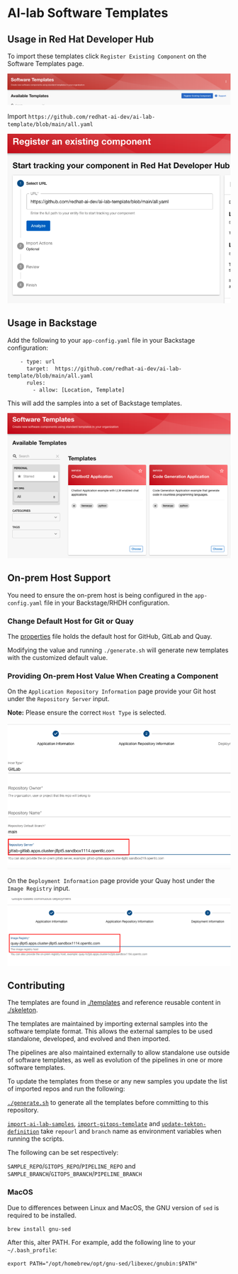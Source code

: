 #  AI-lab Software Templates

## Usage in Red Hat Developer Hub

To import these templates click `Register Existing Component` on the Software Templates page.

![Screenshot](register.png)

Import `https://github.com/redhat-ai-dev/ai-lab-template/blob/main/all.yaml`

![Screenshot](register2.png)

## Usage in Backstage 

Add the following to your `app-config.yaml` file in your Backstage configuration:

``` 
    - type: url
      target:  https://github.com/redhat-ai-dev/ai-lab-template/blob/main/all.yaml
      rules:
        - allow: [Location, Template]
```

This will add the samples into a set of Backstage templates.

![Screenshot](catalog.png)


## On-prem Host Support

You need to ensure the on-prem host is being configured in the `app-config.yaml` file in your Backstage/RHDH configuration.

### Change Default Host for Git or Quay

The [properties](./properties) file holds the default host for GitHub, GitLab and Quay.

Modifying the value and running `./generate.sh` will generate new templates with the customized default value.

### Providing On-prem Host Value When Creating a Component

On the `Application Repository Information` page provide your Git host under the `Repository Server` input.

**Note:** Please ensure the correct `Host Type` is selected.

![Screenshot](on-prem-git.png)

On the `Deployment Information` page provide your Quay host under the `Image Registry` input.

![Screenshot](on-prem-quay.png)
 
## Contributing

The templates are found in [./templates](./templates) and reference reusable content in [./skeleton](./skeleton).  

The templates are maintained by importing external samples into the software template format. This allows the external samples to be used standalone, developed, and evolved and then imported.

The pipelines are also maintained externally to allow standalone use outside of software templates, as well as evolution of the pipelines in one or more software templates.

To update the templates from these or any new samples you update the list of imported repos and run the following: 

 [`./generate.sh`](./generate.sh) to generate all the templates before committing to this repository.

 [`import-ai-lab-samples`](./scripts/import-ai-lab-samples), [`import-gitops-template`](./scripts/import-gitops-template) and [`update-tekton-definition`](./scripts/import-gitops-template) take `repourl` and `branch` name as environment variables when running the scripts. 

 The following can be set respectively:

 `SAMPLE_REPO`/`GITOPS_REPO`/`PIPELINE_REPO` and `SAMPLE_BRANCH`/`GITOPS_BRANCH`/`PIPELINE_BRANCH`



### MacOS 

Due to differences between Linux and MacOS, the GNU version of `sed` is required to be installed.

```
brew install gnu-sed
```
After this, alter PATH. For example, add the following line to your `~/.bash_profile`:
```
export PATH="/opt/homebrew/opt/gnu-sed/libexec/gnubin:$PATH"
```
